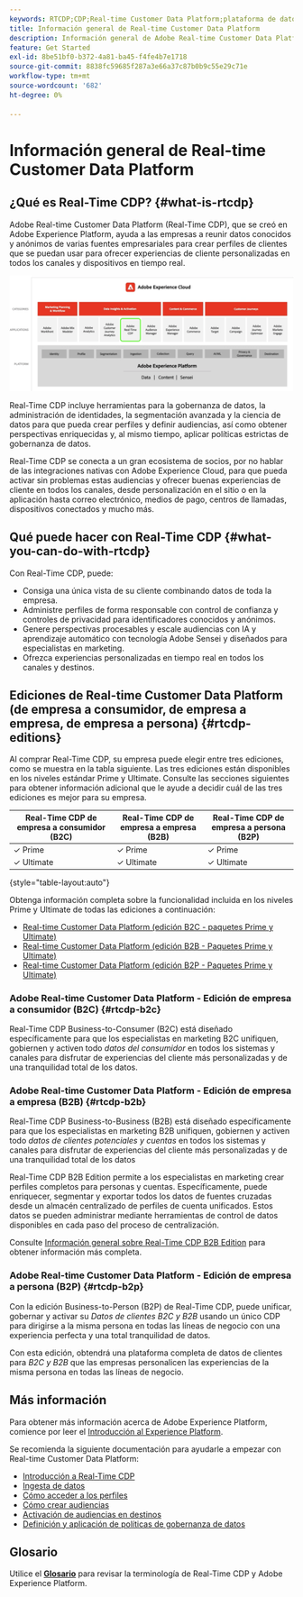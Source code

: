 ```yaml
---
keywords: RTCDP;CDP;Real-time Customer Data Platform;plataforma de datos del cliente en tiempo real;cdp en tiempo real;cdp;inteligencia artificial aplicada al cliente
title: Información general de Real-time Customer Data Platform
description: Información general de Adobe Real-time Customer Data Platform
feature: Get Started
exl-id: 8be51bf0-b372-4a81-ba45-f4fe4b7e1718
source-git-commit: 8838fc59685f287a3e66a37c87b0b9c55e29c71e
workflow-type: tm+mt
source-wordcount: '682'
ht-degree: 0%

---
```


# Información general de Real-time Customer Data Platform

## ¿Qué es Real-Time CDP? {#what-is-rtcdp}

Adobe Real-time Customer Data Platform (Real-Time CDP), que se creó en Adobe Experience Platform, ayuda a las empresas a reunir datos conocidos y anónimos de varias fuentes empresariales para crear perfiles de clientes que se puedan usar para ofrecer experiencias de cliente personalizadas en todos los canales y dispositivos en tiempo real.

![Descripción general de varias aplicaciones de Experience Platform, con Real-Time CDP resaltado.](/help/rtcdp/assets/platform-apps-overview.png)

Real-Time CDP incluye herramientas para la gobernanza de datos, la administración de identidades, la segmentación avanzada y la ciencia de datos para que pueda crear perfiles y definir audiencias, así como obtener perspectivas enriquecidas y, al mismo tiempo, aplicar políticas estrictas de gobernanza de datos.

Real-Time CDP se conecta a un gran ecosistema de socios, por no hablar de las integraciones nativas con Adobe Experience Cloud, para que pueda activar sin problemas estas audiencias y ofrecer buenas experiencias de cliente en todos los canales, desde personalización en el sitio o en la aplicación hasta correo electrónico, medios de pago, centros de llamadas, dispositivos conectados y mucho más.

## Qué puede hacer con Real-Time CDP {#what-you-can-do-with-rtcdp}

Con Real-Time CDP, puede:

* Consiga una única vista de su cliente combinando datos de toda la empresa.
* Administre perfiles de forma responsable con control de confianza y controles de privacidad para identificadores conocidos y anónimos.
* Genere perspectivas procesables y escale audiencias con IA y aprendizaje automático con tecnología Adobe Sensei y diseñados para especialistas en marketing.
* Ofrezca experiencias personalizadas en tiempo real en todos los canales y destinos.

## Ediciones de Real-time Customer Data Platform (de empresa a consumidor, de empresa a empresa, de empresa a persona) {#rtcdp-editions}

Al comprar Real-Time CDP, su empresa puede elegir entre tres ediciones, como se muestra en la tabla siguiente. Las tres ediciones están disponibles en los niveles estándar Prime y Ultimate. Consulte las secciones siguientes para obtener información adicional que le ayude a decidir cuál de las tres ediciones es mejor para su empresa.

| Real-Time CDP de empresa a consumidor (B2C) | Real-Time CDP de empresa a empresa (B2B) | Real-Time CDP de empresa a persona (B2P) |
|---------|----------|---------|
| ✓ Prime | ✓ Prime | ✓ Prime |
| ✓ Ultimate | ✓ Ultimate | ✓ Ultimate |

{style="table-layout:auto"}

Obtenga información completa sobre la funcionalidad incluida en los niveles Prime y Ultimate de todas las ediciones a continuación:

* [Real-time Customer Data Platform (edición B2C - paquetes Prime y Ultimate)](https://helpx.adobe.com/legal/product-descriptions/real-time-customer-data-platform-b2c-edition-prime-and-ultimate-packages.html)
* [Real-time Customer Data Platform (edición B2B - Paquetes Prime y Ultimate)](https://helpx.adobe.com/legal/product-descriptions/real-time-customer-data-platform-b2b-edition-prime-and-ultimate-packages.html)
* [Real-time Customer Data Platform (edición B2P - Paquetes Prime y Ultimate)](https://helpx.adobe.com/legal/product-descriptions/real-time-customer-data-platform-b2p-edition-prime-and-ultimate-packages.html)

### Adobe Real-time Customer Data Platform - Edición de empresa a consumidor (B2C) {#rtcdp-b2c}

Real-Time CDP Business-to-Consumer (B2C) está diseñado específicamente para que los especialistas en marketing B2C unifiquen, gobiernen y activen todo *datos del consumidor* en todos los sistemas y canales para disfrutar de experiencias del cliente más personalizadas y de una tranquilidad total de los datos.

### Adobe Real-time Customer Data Platform - Edición de empresa a empresa (B2B) {#rtcdp-b2b}

Real-Time CDP Business-to-Business (B2B) está diseñado específicamente para que los especialistas en marketing B2B unifiquen, gobiernen y activen todo *datos de clientes potenciales y cuentas* en todos los sistemas y canales para disfrutar de experiencias del cliente más personalizadas y de una tranquilidad total de los datos

Real-Time CDP B2B Edition permite a los especialistas en marketing crear perfiles completos para personas y cuentas. Específicamente, puede enriquecer, segmentar y exportar todos los datos de fuentes cruzadas desde un almacén centralizado de perfiles de cuenta unificados. Estos datos se pueden administrar mediante herramientas de control de datos disponibles en cada paso del proceso de centralización.

Consulte [Información general sobre Real-Time CDP B2B Edition](./b2b-overview.md) para obtener información más completa.

### Adobe Real-time Customer Data Platform - Edición de empresa a persona (B2P) {#rtcdp-b2p}

Con la edición Business-to-Person (B2P) de Real-Time CDP, puede unificar, gobernar y activar su *Datos de clientes B2C y B2B* usando un único CDP para dirigirse a la misma persona en todas las líneas de negocio con una experiencia perfecta y una total tranquilidad de datos.

Con esta edición, obtendrá una plataforma completa de datos de clientes para *B2C y B2B* que las empresas personalicen las experiencias de la misma persona en todas las líneas de negocio.

## Más información

Para obtener más información acerca de Adobe Experience Platform, comience por leer el [Introducción al Experience Platform](../landing/home.md).

Se recomienda la siguiente documentación para ayudarle a empezar con Real-time Customer Data Platform:

* [Introducción a Real-Time CDP](get-started.md)
* [Ingesta de datos](sources/sources-overview.md)
* [Cómo acceder a los perfiles](profile/profile-overview.md)
* [Cómo crear audiencias](segmentation/segmentation-overview.md)
* [Activación de audiencias en destinos](destinations/overview.md)
* [Definición y aplicación de políticas de gobernanza de datos](privacy/data-governance-overview.md)

## Glosario

Utilice el [**Glosario**](/help/landing/glossary.md) para revisar la terminología de Real-Time CDP y Adobe Experience Platform.
